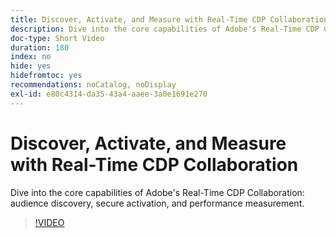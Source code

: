 ```yaml
---
title: Discover, Activate, and Measure with Real-Time CDP Collaboration
description: Dive into the core capabilities of Adobe's Real-Time CDP Collaboration for audience discovery, secure activation, and performance measurement.
doc-type: Short Video
duration: 180
index: no
hide: yes
hidefromtoc: yes
recommendations: noCatalog, noDisplay
exl-id: e80c4314-da35-43a4-aaee-3a0e1691e270
---
```

# Discover, Activate, and Measure with Real-Time CDP Collaboration

Dive into the core capabilities of Adobe's Real-Time CDP Collaboration: audience discovery, secure activation, and performance measurement.

<!-- 72_OS511_3442426_179_discover-activate-and-measure-with-realtime-cdp-collaboration -->
>[!VIDEO](https://video.tv.adobe.com/v/3458275/?learn=on&enablevpops=true)
